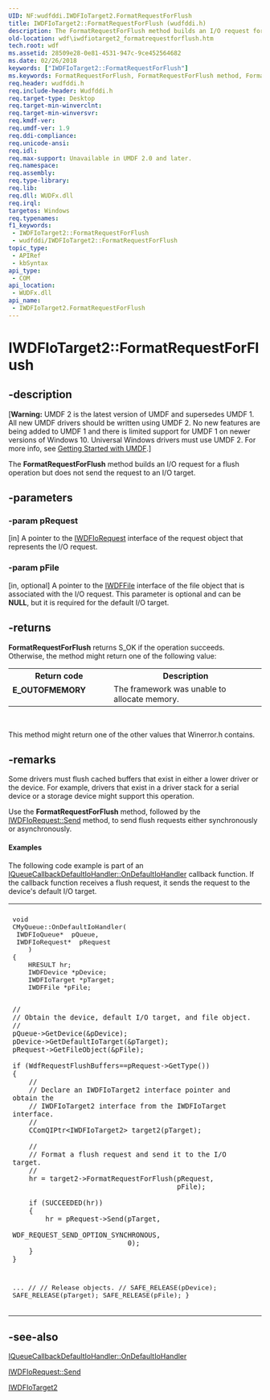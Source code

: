 ```yaml
---
UID: NF:wudfddi.IWDFIoTarget2.FormatRequestForFlush
title: IWDFIoTarget2::FormatRequestForFlush (wudfddi.h)
description: The FormatRequestForFlush method builds an I/O request for a flush operation but does not send the request to an I/O target.
old-location: wdf\iwdfiotarget2_formatrequestforflush.htm
tech.root: wdf
ms.assetid: 28509e28-0e81-4531-947c-9ce452564682
ms.date: 02/26/2018
keywords: ["IWDFIoTarget2::FormatRequestForFlush"]
ms.keywords: FormatRequestForFlush, FormatRequestForFlush method, FormatRequestForFlush method,IWDFIoTarget2 interface, IWDFIoTarget2 interface,FormatRequestForFlush method, IWDFIoTarget2.FormatRequestForFlush, IWDFIoTarget2::FormatRequestForFlush, UMDFIoTargetObjectRef_985162ca-fae2-408e-b4df-59add8e4a760.xml, umdf.iwdfiotarget2_formatrequestforflush, wdf.iwdfiotarget2_formatrequestforflush, wudfddi/IWDFIoTarget2::FormatRequestForFlush
req.header: wudfddi.h
req.include-header: Wudfddi.h
req.target-type: Desktop
req.target-min-winverclnt: 
req.target-min-winversvr: 
req.kmdf-ver: 
req.umdf-ver: 1.9
req.ddi-compliance: 
req.unicode-ansi: 
req.idl: 
req.max-support: Unavailable in UMDF 2.0 and later.
req.namespace: 
req.assembly: 
req.type-library: 
req.lib: 
req.dll: WUDFx.dll
req.irql: 
targetos: Windows
req.typenames: 
f1_keywords:
 - IWDFIoTarget2::FormatRequestForFlush
 - wudfddi/IWDFIoTarget2::FormatRequestForFlush
topic_type:
 - APIRef
 - kbSyntax
api_type:
 - COM
api_location:
 - WUDFx.dll
api_name:
 - IWDFIoTarget2.FormatRequestForFlush
---
```


# IWDFIoTarget2::FormatRequestForFlush


## -description

<p class="CCE_Message">[<b>Warning:</b> UMDF 2 is the latest version of UMDF and supersedes UMDF 1.  All new UMDF drivers should be written using UMDF 2.  No new features are being added to UMDF 1 and there is limited support for UMDF 1 on newer versions of Windows 10.  Universal Windows drivers must use UMDF 2.  For more info, see <a href="https://docs.microsoft.com/windows-hardware/drivers/wdf/getting-started-with-umdf-version-2">Getting Started with UMDF</a>.]

The <b>FormatRequestForFlush</b> method builds an I/O request for a flush operation but does not send the request to an I/O target.

## -parameters

### -param pRequest 

[in]
A pointer to the <a href="https://docs.microsoft.com/windows-hardware/drivers/ddi/wudfddi/nn-wudfddi-iwdfiorequest">IWDFIoRequest</a> interface of the request object that represents the I/O request.

### -param pFile 

[in, optional]
A pointer to the <a href="https://docs.microsoft.com/windows-hardware/drivers/ddi/wudfddi/nn-wudfddi-iwdffile">IWDFFile</a> interface of the file object that is associated with the I/O request. This parameter is optional and can be <b>NULL</b>, but it is required for the default I/O target.

## -returns

<b>FormatRequestForFlush</b> returns S_OK if the operation succeeds. Otherwise, the method might return one of the following value:

<table>
<tr>
<th>Return code</th>
<th>Description</th>
</tr>
<tr>
<td width="40%">
<dl>
<dt><b>E_OUTOFMEMORY</b></dt>
</dl>
</td>
<td width="60%">
The framework was unable to allocate memory.

</td>
</tr>
</table>
 

This method might return one of the other values that Winerror.h contains.

## -remarks

Some drivers must flush cached buffers that exist in either a lower driver or the device. For example, drivers that exist in a driver stack for a serial device or a storage device might support this operation. 

Use the <b>FormatRequestForFlush</b> method, followed by the <a href="https://docs.microsoft.com/windows-hardware/drivers/ddi/wudfddi/nf-wudfddi-iwdfiorequest-send">IWDFIoRequest::Send</a> method, to send flush requests either synchronously or asynchronously. 


#### Examples

The following code example is part of an <a href="https://docs.microsoft.com/windows-hardware/drivers/ddi/wudfddi/nf-wudfddi-iqueuecallbackdefaultiohandler-ondefaultiohandler">IQueueCallbackDefaultIoHandler::OnDefaultIoHandler</a> callback function. If the callback function receives a flush request, it sends the request to the device's default I/O target.

<div class="code"><span codelanguage=""><table>
<tr>
<th></th>
</tr>
<tr>
<td>
<pre>void
CMyQueue::OnDefaultIoHandler(
 IWDFIoQueue*  pQueue,
 IWDFIoRequest*  pRequest
    )
{
    HRESULT hr;
    IWDFDevice *pDevice;
    IWDFIoTarget *pTarget;
    IWDFFile *pFile;

    //
    // Obtain the device, default I/O target, and file object.
    //
    pQueue->GetDevice(&pDevice);
    pDevice->GetDefaultIoTarget(&pTarget);
    pRequest->GetFileObject(&pFile);

    if (WdfRequestFlushBuffers==pRequest->GetType())
    {
        // 
        // Declare an IWDFIoTarget2 interface pointer and obtain the
        // IWDFIoTarget2 interface from the IWDFIoTarget interface.
        //
        CComQIPtr<IWDFIoTarget2> target2(pTarget);

        //
        // Format a flush request and send it to the I/O target.
        //
        hr = target2->FormatRequestForFlush(pRequest, 
                                            pFile);

        if (SUCCEEDED(hr))
        {
            hr = pRequest->Send(pTarget,
                                WDF_REQUEST_SEND_OPTION_SYNCHRONOUS,
                                0);
        }
    }
...
    //
    // Release objects.
    //
    SAFE_RELEASE(pDevice);
    SAFE_RELEASE(pTarget);
    SAFE_RELEASE(pFile);
}</pre>
</td>
</tr>
</table></span></div>

## -see-also

<a href="https://docs.microsoft.com/windows-hardware/drivers/ddi/wudfddi/nf-wudfddi-iqueuecallbackdefaultiohandler-ondefaultiohandler">IQueueCallbackDefaultIoHandler::OnDefaultIoHandler</a>



<a href="https://docs.microsoft.com/windows-hardware/drivers/ddi/wudfddi/nf-wudfddi-iwdfiorequest-send">IWDFIoRequest::Send</a>



<a href="https://docs.microsoft.com/windows-hardware/drivers/ddi/wudfddi/nn-wudfddi-iwdfiotarget2">IWDFIoTarget2</a>


